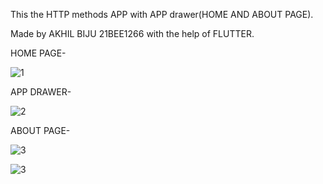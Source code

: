 This the HTTP methods APP with APP drawer(HOME AND ABOUT PAGE).

Made by AKHIL BIJU 21BEE1266 with the help of FLUTTER.

HOME PAGE-

![1](https://github.com/PapaBiju/Http_second/assets/112795188/ae1bf751-e48a-4896-b43c-78d687134327)

APP DRAWER-

![2](https://github.com/PapaBiju/Http_second/assets/112795188/6f55cfcc-5b12-4af0-b8de-6795ea09323e)

ABOUT PAGE-

![3](https://github.com/PapaBiju/Http_second/assets/112795188/c9a25e10-f287-4488-9e5c-1d29ededa580)

![3]([https://github.com/PapaBiju/Http_second/assets/112795188/c9a25e10-f287-4488-9e5c-1d29ededa580](https://lh3.googleusercontent.com/njaB19ill1gOIGCQu2sKV1KlyhIPNYG4Joy9YuePrYGqnT5RtLqNbBSzLbHLvibcn5qzdjnR3rO-M_1-3lMlngk6nw=w640-h400-e365-rj-sc0x00ffffff)https://lh3.googleusercontent.com/njaB19ill1gOIGCQu2sKV1KlyhIPNYG4Joy9YuePrYGqnT5RtLqNbBSzLbHLvibcn5qzdjnR3rO-M_1-3lMlngk6nw=w640-h400-e365-rj-sc0x00ffffff)
